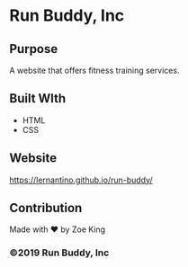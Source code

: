 # Run Buddy, Inc

## Purpose
A website that offers fitness training services.

## Built WIth
* HTML
* CSS

## Website
https://lernantino.github.io/run-buddy/

## Contribution
Made with ❤️ by Zoe King

### ©️2019 Run Buddy, Inc
